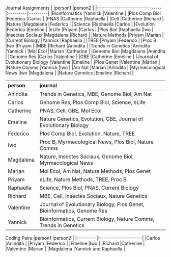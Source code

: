 Journal Assignments
|                                |person1   |person2   |
|:-------------------------------|:---------|:---------|
|Bioinformatics                  |Yannick   |Valentine |
|Plos Comp Biol                  |Federico  |Carlos    |
|PNAS                            |Catherine |Raphaella |
|Cell                            |Catherine |Richard   |
|Nature                          |Magdalena |Federico  |
|Science                         |Raphaella |Carlos    |
|Evolution                       |Federico  |Emeline   |
|eLife                           |Priyam    |Carlos    |
|Plos Biol                       |Raphaella |Iwo       |
|Insectes Sociaux                |Magdalena |Richard   |
|Nature Methods                  |Priyam    |Marian    |
|Current Biology                 |Yannick   |Raphaella |
|TREE                            |Priyam    |Federico  |
|Proc B                          |Iwo       |Priyam    |
|MBE                             |Richard   |Anindita  |
|Trends in Genetics              |Anindita  |Yannick   |
|Mol Ecol                        |Marian    |Catherine |
|Genome Biol                     |Magdalena |Anindita  |
|Genome Res                      |Carlos    |Valentine |
|GBE                             |Catherine |Emeline   |
|Journal of Evolutionary Biology |Valentine |Emeline   |
|Plos Genet                      |Valentine |Marian    |
|Nature Comms                    |Yannick   |Iwo       |
|Am Nat                          |Marian    |Anindita  |
|Myrmecological News             |Iwo       |Magdalena |
|Nature Genetics                 |Emeline   |Richard   |




|person    |journal                                                                 |
|:---------|:-----------------------------------------------------------------------|
|Anindita  |Trends in Genetics, MBE, Genome Biol, Am Nat                            |
|Carlos    |Genome Res, Plos Comp Biol, Science, eLife                              |
|Catherine |PNAS, Cell, GBE, Mol Ecol                                               |
|Emeline   |Nature Genetics, Evolution, GBE, Journal of Evolutionary Biology        |
|Federico  |Plos Comp Biol, Evolution, Nature, TREE                                 |
|Iwo       |Proc B, Myrmecological News, Plos Biol, Nature Comms                    |
|Magdalena |Nature, Insectes Sociaux, Genome Biol, Myrmecological News              |
|Marian    |Mol Ecol, Am Nat, Nature Methods, Plos Genet                            |
|Priyam    |eLife, Nature Methods, TREE, Proc B                                     |
|Raphaella |Science, Plos Biol, PNAS, Current Biology                               |
|Richard   |MBE, Cell, Insectes Sociaux, Nature Genetics                            |
|Valentine |Journal of Evolutionary Biology, Plos Genet, Bioinformatics, Genome Res |
|Yannick   |Bioinformatics, Current Biology, Nature Comms, Trends in Genetics       |




Coding Pairs
|person1   |person2               |
|:---------|:---------------------|
|Carlos    |Anindita              |
|Priyam    |Federico              |
|Emeline   |Iwo                   |
|Richard   |Catherine             |
|Valentine |Marian                |
|Magdalena |Yannick and Raphaella |




